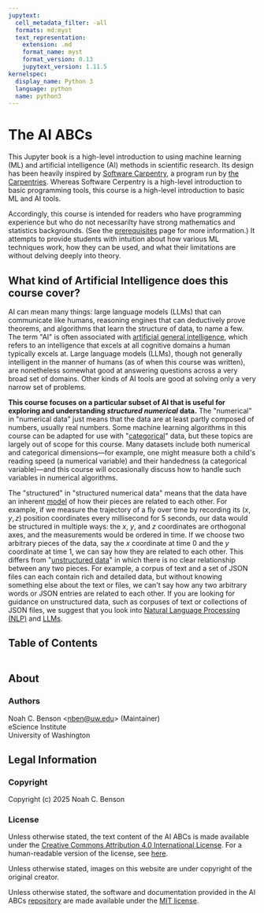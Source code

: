 ```yaml
---
jupytext:
  cell_metadata_filter: -all
  formats: md:myst
  text_representation:
    extension: .md
    format_name: myst
    format_version: 0.13
    jupytext_version: 1.11.5
kernelspec:
  display_name: Python 3
  language: python
  name: python3
---
```

# The AI ABCs

This Jupyter book is a high-level introduction to using machine learning (ML)
and artificial intelligence (AI) methods in scientific research. Its design has
been heavily inspired by [Software Carpentry](https://software-carpentry.org/),
a program run by [the Carpentries](https://carpentries.org/). Whereas Software
Cerpentry is a high-level introduction to basic programming tools, this course
is a high-level introduction to basic ML and AI tools.

Accordingly, this course is intended for readers who have programming
experience but who do not necessarilty have strong mathematics and statistics
backgrounds. (See the [prerequisites](/0_introduction/2_prerequisites) page for
more information.) It attempts to provide students with intuition about how
various ML techniques work, how they can be used, and what their limitations
are without delving deeply into theory.


## What kind of Artificial Intelligence does this course cover?

AI can mean many things: large language models (LLMs) that can communicate like
humans, reasoning engines that can deductively prove theorems, and algorithms
that learn the structure of data, to name a few. The term "AI" is often
associated with [artificial general intelligence](
https://en.wikipedia.org/wiki/Artificial_general_intelligence), which refers to
an intelligence that excels at all cognitive domains a human typically excels
at. Large language models (LLMs), though not generally intelligent in the
manner of humans (as of when this course was written), are nonetheless somewhat
good at answering questions across a very broad set of domains. Other kinds of
AI tools are good at solving only a very narrow set of problems.

**This course focuses on a particular subset of AI that is useful for exploring
and understanding *structured numerical* data.** The "numerical" in "numerical
data" just means that the data are at least partly composed of numbers, usually
real numbers. Some machine learning algorithms in this course can be adapted
for use with "[categorical](https://en.wikipedia.org/wiki/Data_model)" data,
but these topics are largely out of scope for this course. Many datasets
include both numerical and categorical dimensions&mdash;for example, one might
measure both a child's reading speed (a numerical variable) and their
handedness (a categorical variable)&mdash;and this course will occasionally
discuss how to handle such variables in numerical algorithms.

The "structured" in "structured numerical data" means that the data have an
inherent [model](https://en.wikipedia.org/wiki/Data_model) of how their pieces
are related to each other. For example, if we measure the trajectory of a fly
over time by recording its $(x, y, z)$ position coordinates every millisecond
for 5 seconds, our data would be structured in multiple ways: the $x$, $y$, and
$z$ coordinates are orthogonal axes, and the measurements would be ordered in
time. If we choose two arbitrary pieces of the data, say the $x$ coordinate at
time 0 and the $y$ coordinate at time 1, we can say how they are related to
each other. This differs from "[unstructured data](
https://en.wikipedia.org/wiki/Unstructured_data)" in which there is no clear
relationship between any two pieces. For example, a corpus of text and a set of
JSON files can each contain rich and detailed data, but without knowing
something else about the text or files, we can't say how any two arbitrary
words or JSON entries are related to each other. If you are looking for
guidance on unstructured data, such as corpuses of text or collections of JSON
files, we suggest that you look into [Natural Language Processing
(NLP)](https://en.wikipedia.org/wiki/Natural_language_processing) and
[LLMs](https://en.wikipedia.org/wiki/Large_language_model).


## Table of Contents

```{tableofcontents}
```


## About

### Authors

Noah C. Benson &lt;[nben@uw.edu](mailto:nben@uw.edu)&gt; (Maintainer)  
eScience Institute  
University of Washington  


## Legal Information

### Copyright

Copyright (c) 2025 Noah C. Benson

### License

Unless otherwise stated, the text content of the AI ABCs is made available
under the [Creative Commons Attribution 4.0 International License](
https://creativecommons.org/licenses/by/4.0/legalcode). For a human-readable
version of the license, see
[here](https://creativecommons.org/licenses/by/4.0/).

Unless otherwise stated, images on this website are under copyright of the
original creator.

Unless otherwise stated, the software and documentation provided in the AI ABCs
[repository](https://github.com/noahbenson/AI-ABCs) are made available under
the [MIT license](https://opensource.org/licenses/mit-license.html).


